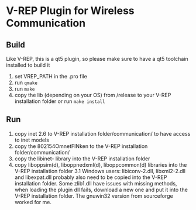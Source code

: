 # V-REP Plugin for Wireless Communication

## Build
Like V-REP, this is a qt5 plugin, so please make sure to have a qt5 toolchain installed to build it

1. set VREP_PATH in the .pro file
2. run `qmake`
3. run `make`
4. copy the lib (depending on your OS) from /release to your V-REP installation folder or run `make install`

## Run

1. copy inet 2.6 to V-REP installation folder/communication/ to have access to inet models
2. copy the 802154OmnetFINken to the V-REP installation folder/communication/
2. copy the libinet- library into the V-REP installation folder
3. copy liboppsim(d), liboppnedxml(d), liboppcommon(d) libraries into the V-REP installation folder
3.1 Windows users: libiconv-2.dll, libxml2-2.dll and libexpat.dll probably also need to be copied into the V-REP installation folder. Some zlib1.dll have issues with missing methods, when loading the plugin dll fails, download a new one and put it into the V-REP installation folder. The gnuwin32 version from sourceforge worked for me.
